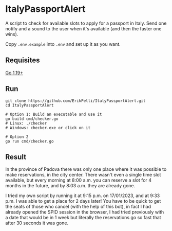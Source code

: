 # ItalyPassportAlert
A script to check for available slots to apply for a passport in Italy.
Send one notify and a sound to the user when it's available (and then the faster one wins).

Copy `.env.example` into `.env` and set up it as you want.

## Requisites
[Go 1.19+](https://go.dev/dl/)

## Run
```
git clone https://github.com/ErikPelli/ItalyPassportAlert.git
cd ItalyPassportAlert

# Option 1: Build an executable and use it
go build cmd/checker.go
# Linux: ./checker
# Windows: checker.exe or click on it

# Option 2
go run cmd/checker.go
```

## Result
In the province of Padova there was only one place where it was possible to make reservations, in the city center.
There wasn't even a single time slot available, but every morning at 8:00 a.m. you can reserve a slot for 4 months
in the future, and by 8:03 a.m. they are already gone.

I tried my own script by running it at 9:15 p.m. on 17/01/2023, and at 9:33 p.m. I was able to get a place for 2 days later!
You have to be quick to get the seats of those who cancel (with the help of this bot), in fact I had already opened
the SPID session in the browser, I had tried previously with a date that would be in 1 week but literally the reservations
go so fast that after 30 seconds it was gone.